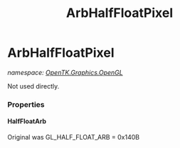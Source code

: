 ﻿---
title: ArbHalfFloatPixel
---

# ArbHalfFloatPixel
_namespace: [OpenTK.Graphics.OpenGL](N-OpenTK.Graphics.OpenGL.html)_

Not used directly.



### Properties

#### HalfFloatArb
Original was GL_HALF_FLOAT_ARB = 0x140B

